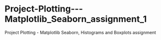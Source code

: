 # Project-Plotting---Matplotlib_Seaborn_assignment_1
Project Plotting - Matplotlib Seaborn, Histograms and Boxplots assignment
